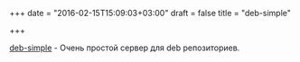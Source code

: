 +++
date = "2016-02-15T15:09:03+03:00"
draft = false
title = "deb-simple"

+++

<p><a href="https://github.com/esell/deb-simple">deb-simple</a>&nbsp;- Очень простой сервер для deb репозиториев.</p>

